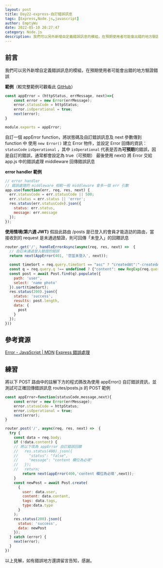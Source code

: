 ```yaml
---
layout: post
title: Day22-express-自訂錯誤訊息
tags: [Express,Node.js,javascript]
author: EmptyWu
date: 2022-05-10 20:27:47
category: Node.js
description: 我們可以另外新增自定義錯誤訊息的模組，在預期使用者可能會出錯的地方驗證錯誤
---
```


## 前言
我們可以另外新增自定義錯誤訊息的模組，在預期使用者可能會出錯的地方驗證錯誤

<!--more-->
**範例**（較完整範例可觀看此 [GitHub](https://github.com/gonsakon/express-week4-sample/blob/week5/service/appError.js)）
```javascript
const appError = (httpStatus, errMessage, next)=>{
    const error = new Error(errMessage);
    error.statusCode = httpStatus;
    error.isOperational = true;
    next(error);
}

module.exports = appError;
```
自訂一個 appError function，將狀態碼及自訂錯誤訊息及 next 參數傳到 function 中
使用 `new Error()` 建立 Error 物件，並設定 Error 回傳的資訊：`statusCode` `isOperational` ，其中 `isOperational` 代表是否為**可預期**的錯誤，因是自訂的錯誤，通常都會設定為 true（可預期）
最後使用 next() 將 Error 交給 app.js 中的錯誤處理 middleware 回傳錯誤訊息

**error handler 範例**
```javascript
// error handler
// 錯誤處理的 middleware 相較一般 middleware 會多一個 err 引數
app.use(function(err, req, res, next) {
  err.statusCode = err.statusCode || 500;
  err.status = err.status || 'error';
  res.status(err.statusCode).json({
    status: err.status,
    message: err.message
  });
});
```


**使用情境(第六週 JWT)**
假設此路由 /posts 是已登入的會員才能造訪的路由，當接收到的 request 是未通過驗證，則可回傳「未登入」的回饋訊息
```javascript
router.get('/', handleErrorAsync(async(req, res, next) =>  {
  // 自訂未通過登入驗證的錯誤
  return next(AppError(401, '您並未登入', next));

  const timeSort = req.query.timeSort == "asc" ? "createdAt":"-createdAt"
  const q = req.query.q !== undefined ? {"content": new RegExp(req.query.q)} : {};
  const post = await Post.find(q).populate({
    path: 'user',
    select: 'name photo'
  }).sort(timeSort);
  res.status(200).json({
    status: 'success',
    results: post.length,
    data: {
      post
    }
  });
}))
```

## 參考資源
[Error - JavaScript | MDN](https://developer.mozilla.org/zh-TW/docs/Web/JavaScript/Reference/Global_Objects/Error)
[Express 錯誤處理](https://expressjs.com/zh-tw/guide/error-handling.html)

## 練習
將以下 POST 路由中的註解下方的程式碼改為使用 appError() 自訂錯誤資訊，並測試可正確回傳錯誤訊息
routes/posts.js 的 POST 範例
```javascript
const appError=function(statusCode,message,next){
    const error = new Error(errMessage);
    error.statusCode = httpStatus;
    error.isOperational = true;
    next(error);
}

router.post('/', async(req, res, next) =>  {
  try {
    const data = req.body;
    if (!data.content) {
    // 將以下改為 appError 自訂錯誤回饋
    //   res.status(400).json({
    //     "status": "false",
    //     "message": "content 欄位為必填"
    //   });
    //   return;
        return next(appError(400,'content 欄位為必填',next));
    }
    const newPost = await Post.create(
      {
        user: data.user,
        content: data.content,
        tags: data.tags,
        type:data.type
      }
    );
    res.status(200).json({
      status: 'success',
      data: newPost
    });
  } catch (error) {
    next(error);
  }
})
```
以上見解，如有錯誤地方還請留言告知，感謝。